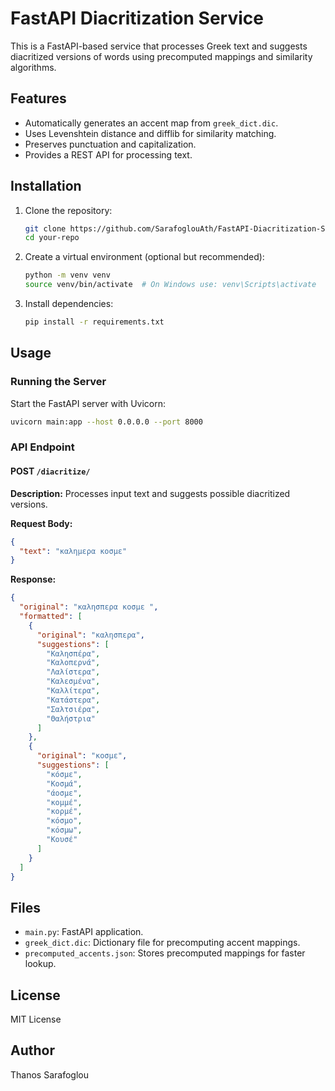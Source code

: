 # FastAPI Diacritization Service

This is a FastAPI-based service that processes Greek text and suggests diacritized versions of words using precomputed mappings and similarity algorithms.

## Features
- Automatically generates an accent map from `greek_dict.dic`.
- Uses Levenshtein distance and difflib for similarity matching.
- Preserves punctuation and capitalization.
- Provides a REST API for processing text.

## Installation

1. Clone the repository:
   ```sh
   git clone https://github.com/SarafoglouAth/FastAPI-Diacritization-Service.git
   cd your-repo
   ```

2. Create a virtual environment (optional but recommended):
   ```sh
   python -m venv venv
   source venv/bin/activate  # On Windows use: venv\Scripts\activate
   ```

3. Install dependencies:
   ```sh
   pip install -r requirements.txt
   ```

## Usage

### Running the Server

Start the FastAPI server with Uvicorn:
```sh
uvicorn main:app --host 0.0.0.0 --port 8000
```

### API Endpoint

#### **POST** `/diacritize/`

**Description:**
Processes input text and suggests possible diacritized versions.

**Request Body:**
```json
{
  "text": "καλημερα κοσμε"
}
```

**Response:**
```json
{
  "original": "καλησπερα κοσμε ",
  "formatted": [
    {
      "original": "καλησπερα",
      "suggestions": [
        "Καλησπέρα",
        "Καλοπερνά",
        "Λαλίστερα",
        "Καλεσμένα",
        "Καλλίτερα",
        "Κατάστερα",
        "Σαλτσιέρα",
        "Θαλήστρια"
      ]
    },
    {
      "original": "κοσμε",
      "suggestions": [
        "κόσμε",
        "Κοσμά",
        "άοσμε",
        "κομμέ",
        "κορμέ",
        "κόσμο",
        "κόσμω",
        "Κουσέ"
      ]
    }
  ]
}
```

## Files
- `main.py`: FastAPI application.
- `greek_dict.dic`: Dictionary file for precomputing accent mappings.
- `precomputed_accents.json`: Stores precomputed mappings for faster lookup.

## License
MIT License

## Author
Thanos Sarafoglou

